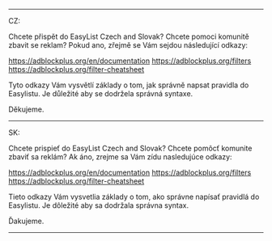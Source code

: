 -----

CZ:

Chcete přispět do EasyList Czech and Slovak? Chcete pomoci komunitě zbavit se reklam?
Pokud ano, zřejmě se Vám sejdou následující odkazy:

https://adblockplus.org/en/documentation
https://adblockplus.org/filters
https://adblockplus.org/filter-cheatsheet

Tyto odkazy Vám vysvětlí základy o tom, jak správně napsat pravidla do Easylistu. Je důležité aby se dodržela správná syntaxe.

Děkujeme.

---

SK:

Chcete prispieť do EasyList Czech and Slovak? Chcete pomôcť komunite zbaviť sa reklám?
Ak áno, zrejme sa Vám zídu nasledujúce odkazy:

https://adblockplus.org/en/documentation
https://adblockplus.org/filters
https://adblockplus.org/filter-cheatsheet

Tieto odkazy Vám vysvetlia základy o tom, ako správne napísať pravidlá do Easylistu. Je dôležité aby sa dodržala správna syntax.

Ďakujeme.

-----
